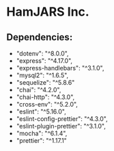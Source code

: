 # HamJARS Inc.
## Dependencies: 
* "dotenv": "^8.0.0",
* "express": "^4.17.0",
* "express-handlebars": "^3.1.0",
* "mysql2": "^1.6.5",
* "sequelize": "^5.8.6"
* "chai": "^4.2.0",
* "chai-http": "^4.3.0",
* "cross-env": "^5.2.0",
* "eslint": "^5.16.0",
* "eslint-config-prettier": "^4.3.0",
* "eslint-plugin-prettier": "^3.1.0",
* "mocha": "^6.1.4",
* "prettier": "^1.17.1"

